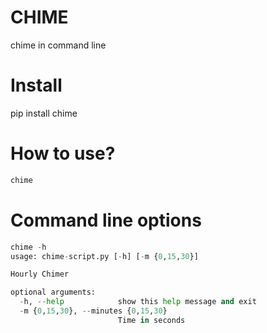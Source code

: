 # CHIME
chime in command line


# Install
pip install chime

# How to use?

```python
chime
```

# Command line options
```python
chime -h
usage: chime-script.py [-h] [-m {0,15,30}]

Hourly Chimer

optional arguments:
  -h, --help            show this help message and exit
  -m {0,15,30}, --minutes {0,15,30}
                        Time in seconds
```
